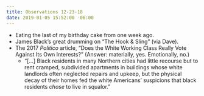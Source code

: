 ```yaml
---
title: Observations 12-23-18
date: 2019-01-05 15:52:00 -06:00
---
```


- Eating the last of my birthday cake from one week ago.
- James Black’s great drumming on “The Hook & Sling” (via Dave).
- The 2017 *Politico* article, “Does the White Working Class Really Vote Against Its Own Interests?” (Answer: materially, yes. Emotionally, no.)
	* “[…] Black residents in many Northern cities had little recourse but to rent cramped, subdivided apartments in buildings whose white landlords often neglected repairs and upkeep, but the physical decay of their homes fed the white Americans’ suspicions that black residents *chose* to live in squalor.”

